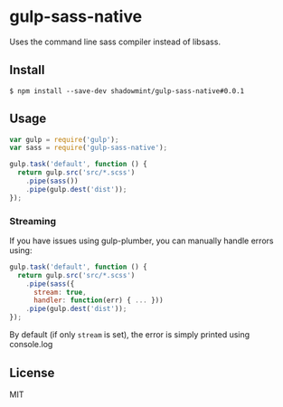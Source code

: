 # gulp-sass-native

Uses the command line sass compiler instead of libsass.

## Install

```
$ npm install --save-dev shadowmint/gulp-sass-native#0.0.1
```

## Usage

```js
var gulp = require('gulp');
var sass = require('gulp-sass-native');

gulp.task('default', function () {
  return gulp.src('src/*.scss')
    .pipe(sass())
    .pipe(gulp.dest('dist'));
});
```

### Streaming

If you have issues using gulp-plumber, you can manually handle errors
using:

```js
gulp.task('default', function () {
  return gulp.src('src/*.scss')
    .pipe(sass({
      stream: true,
      handler: function(err) { ... }))
    .pipe(gulp.dest('dist'));
});
```

By default (if only `stream` is set), the error is simply printed using console.log

## License

MIT
